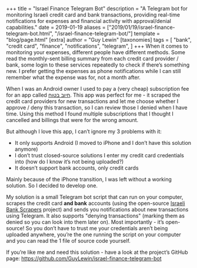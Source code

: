 +++
title = "Israel Finance Telegram Bot"
description = "A Telegram bot for monitoring Israeli credit card and bank transactions, providing real-time notifications for expenses and financial activity with approval/denial capabilities."
date = 2019-01-19
aliases = ["2019/01/19/israel-finance-telegram-bot.html", "/israel-finance-telegram-bot/"]
template = "blog/page.html"
[extra]
author = "Guy Lewin"
[taxonomies]
tags = [
  "bank",
  "credit card",
  "finance",
  "notifications",
  "telegram",
]
+++
When it comes to monitoring your expenses, different people have different methods. Some read the monthly-sent billing summary from each credit card provider / bank, some login to these services repeatedly to check if there’s something new. I prefer getting the expenses as phone notifications while I can still remember what the expense was for, not a month after.

When I was an Android owner I used to pay a (very cheap) subscription fee for an app called [חיוב בטוח](https://play.google.com/store/apps/details?id=com.applaudsoftware.safecharge). This app was perfect for me - it scraped the credit card providers for new transactions and let me choose whether I approve / deny this transaction, so I can review those I denied when I have time. Using this method I found multiple subscriptions that I thought I cancelled and billings that were for the wrong amount.

But although I love this app, I can’t ignore my 3 problems with it:

- It only supports Android (I moved to iPhone and I don’t have this solution anymore)
- I don’t trust closed-source solutions I enter my credit card credentials into (how do I know it’s not being uploaded?)
- It doesn’t support bank accounts, only credit cards

Mainly because of the iPhone transition, I was left without a working solution. So I decided to develop one.

My solution is a small Telegram bot script that can run on your computer, scrapes the credit card **and bank** accounts (using the open-source [Israeli Bank Scrapers](https://github.com/eshaham/israeli-bank-scrapers) project) and sends you notifications about new transactions using Telegram. It also supports "denying transactions" (marking them as denied so you can look into them later on). Most importantly - it’s open-source! So you don’t have to trust me your credentials aren’t being uploaded anywhere, you’re the one running the script on your computer and you can read the 1 file of source code yourself.

If you’re like me and need this solution - have a look at the project’s GitHub page: <https://github.com/GuyLewin/israel-finance-telegram-bot>

